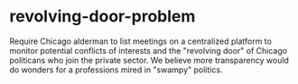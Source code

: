 # revolving-door-problem
Require Chicago alderman to list meetings on a centralized platform to monitor potential conflicts of interests and the "revolving door" of Chicago politicans who join the private sector.  We believe more transparency would do wonders for a professions mired in "swampy" politics.
